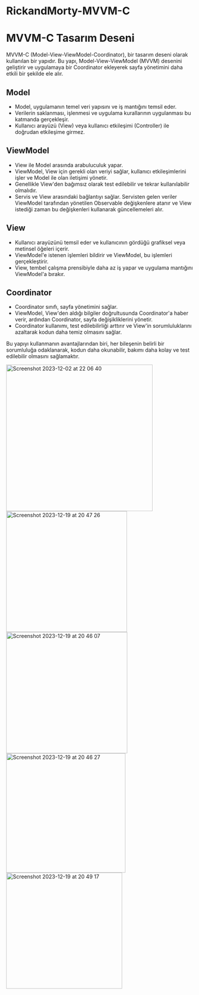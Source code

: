 # RickandMorty-MVVM-C

# MVVM-C Tasarım Deseni

MVVM-C (Model-View-ViewModel-Coordinator), bir tasarım deseni olarak kullanılan bir yapıdır. Bu yapı, Model-View-ViewModel (MVVM) desenini geliştirir ve uygulamaya bir Coordinator ekleyerek sayfa yönetimini daha etkili bir şekilde ele alır.

## Model

- Model, uygulamanın temel veri yapısını ve iş mantığını temsil eder.
- Verilerin saklanması, işlenmesi ve uygulama kurallarının uygulanması bu katmanda gerçekleşir.
- Kullanıcı arayüzü (View) veya kullanıcı etkileşimi (Controller) ile doğrudan etkileşime girmez.

## ViewModel

- View ile Model arasında arabuluculuk yapar.
- ViewModel, View için gerekli olan veriyi sağlar, kullanıcı etkileşimlerini işler ve Model ile olan iletişimi yönetir.
- Genellikle View'den bağımsız olarak test edilebilir ve tekrar kullanılabilir olmalıdır.
- Servis ve View arasındaki bağlantıyı sağlar. Servisten gelen veriler ViewModel tarafından yönetilen Observable değişkenlere atanır ve View istediği zaman bu değişkenleri kullanarak güncellemeleri alır.

## View

- Kullanıcı arayüzünü temsil eder ve kullanıcının gördüğü grafiksel veya metinsel öğeleri içerir.
- ViewModel'e istenen işlemleri bildirir ve ViewModel, bu işlemleri gerçekleştirir.
- View, tembel çalışma prensibiyle daha az iş yapar ve uygulama mantığını ViewModel'a bırakır.

## Coordinator

- Coordinator sınıfı, sayfa yönetimini sağlar.
- ViewModel, View'den aldığı bilgiler doğrultusunda Coordinator'a haber verir, ardından Coordinator, sayfa değişikliklerini yönetir.
- Coordinator kullanımı, test edilebilirliği arttırır ve View'in sorumluluklarını azaltarak kodun daha temiz olmasını sağlar.

Bu yapıyı kullanmanın avantajlarından biri, her bileşenin belirli bir sorumluluğa odaklanarak, kodun daha okunabilir, bakımı daha kolay ve test edilebilir olmasını sağlamaktır.

<img width="394" alt="Screenshot 2023-12-02 at 22 06 40" src="https://github.com/KazimKaganIgci/RickandMorty-MVVM-C/assets/61113947/10a6d6af-ffe4-4d62-ac9c-b901dd9c518b">


<img width="325" alt="Screenshot 2023-12-19 at 20 47 26" src="https://github.com/KazimKaganIgci/NewsApp-MVVM-C/assets/61113947/46fd0c01-66fb-4603-9658-9dd8560d9ba7">

<img width="326" alt="Screenshot 2023-12-19 at 20 46 07" src="https://github.com/KazimKaganIgci/NewsApp-MVVM-C/assets/61113947/d59254d3-2e37-4f0c-9b4f-8a9d3b8b19c4">

<img width="321" alt="Screenshot 2023-12-19 at 20 46 27" src="https://github.com/KazimKaganIgci/NewsApp-MVVM-C/assets/61113947/1b320c47-3f19-4378-b05b-5ec2033627d9">

<img width="312" alt="Screenshot 2023-12-19 at 20 49 17" src="https://github.com/KazimKaganIgci/NewsApp-MVVM-C/assets/61113947/c98f745b-b640-4526-9007-040cf06c72db">
